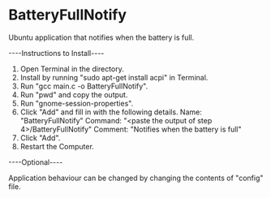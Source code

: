 # BatteryFullNotify

Ubuntu application that notifies when the battery is full.

----Instructions to Install----

1. Open Terminal in the directory.
2. Install by running "sudo apt-get install acpi" in Terminal.
3. Run "gcc main.c -o BatteryFullNotify".
4. Run "pwd" and copy the output.
5. Run "gnome-session-properties".
6. Click "Add" and fill in with the following details.
   Name: "BatteryFullNotify"
   Command: "<paste the output of step 4>/BatteryFullNotify"
   Comment: "Notifies when the battery is full"
7. Click "Add".
8. Restart the Computer.

----Optional----

Application behaviour can be changed by changing the contents of "config" file.
